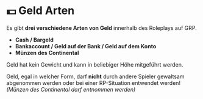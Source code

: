 # 💵 Geld Arten

Es gibt **drei verschiedene Arten von Geld** innerhalb des Roleplays auf GRP.

* **Cash / Bargeld**
* **Bankaccount / Geld auf der Bank / Geld auf dem Konto**
* **Münzen des Continental**

Geld hat kein Gewicht und kann in beliebiger Höhe mitgeführt werden.

Geld, egal in welcher Form, darf **nicht** durch andere Spieler gewaltsam abgenommen werden oder bei einer RP-Situation entwendet werden! _(Münzen des Continental darf entnommen werden)_
